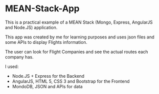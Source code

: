 # MEAN-Stack-App
This is a practical example of a MEAN Stack (Mongo, Express, AngularJS and Node.JS) application.


This app was created by me for learning purposes and uses json files and some APIs to display Flights information.

The user can look for Flight Companies and see the actual routes each company has.

I used:
- Node.JS + Express for the Backend
- AngularJS, HTML 5, CSS 3 and Bootstrap for the Frontend
- MondoDB, JSON and APIs for data
